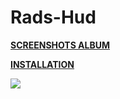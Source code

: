 # Rads-Hud

**[SCREENSHOTS ALBUM](https://imgur.com/a/JdtsG)** 

**[INSTALLATION](https://imgur.com/a/w3Ah6)**

![](https://i.imgur.com/F4lpoSB.jpg)